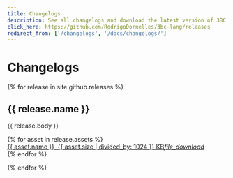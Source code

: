```yaml
---
title: Changelogs
description: See all changelogs and download the latest version of 3BC language.
click_here: https://github.com/RodrigoDornelles/3bc-lang/releases
redirect_from: ['/changelogs', '/docs/changelogs/']
---
```


Changelogs
==========

{% for release in site.github.releases %}

{{ release.name }}
------------------

{{ release.body }}

<section class="row">
{% for asset in release.assets %}
<div class="col s12 m6">
    <a href="{{ asset.browser_download_url }}"
        class="btn btn-large btn-block" download>
        <span>{{ asset.name }}</span>&nbsp;
        <span>{{ asset.size | divided_by: 1024 }} KB<i class="material-icons">file_download</i></span>
    </a><br/>
</div>
{% endfor %}
</section>

{% endfor %}